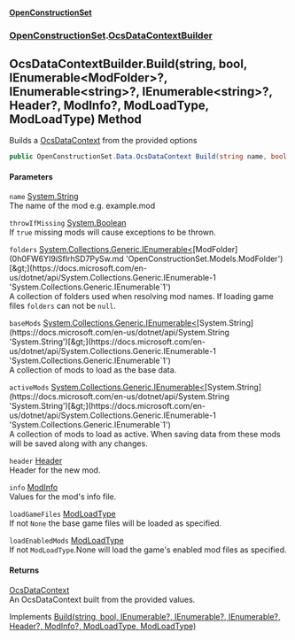#### [OpenConstructionSet](index.md 'index')
### [OpenConstructionSet](index.md#OpenConstructionSet 'OpenConstructionSet').[OcsDataContextBuilder](U44ADOjq83qr6ihsRA01VQ.md 'OpenConstructionSet.OcsDataContextBuilder')
## OcsDataContextBuilder.Build(string, bool, IEnumerable&lt;ModFolder&gt;?, IEnumerable&lt;string&gt;?, IEnumerable&lt;string&gt;?, Header?, ModInfo?, ModLoadType, ModLoadType) Method
Builds a [OcsDataContext](3CnFB+gVLALvXc7mqWGM8Q.md 'OpenConstructionSet.Data.OcsDataContext') from the provided options  
```csharp
public OpenConstructionSet.Data.OcsDataContext Build(string name, bool throwIfMissing=true, System.Collections.Generic.IEnumerable<OpenConstructionSet.Models.ModFolder>? folders=null, System.Collections.Generic.IEnumerable<string>? baseMods=null, System.Collections.Generic.IEnumerable<string>? activeMods=null, OpenConstructionSet.Models.Header? header=null, OpenConstructionSet.Models.ModInfo? info=null, OpenConstructionSet.Models.ModLoadType loadGameFiles=OpenConstructionSet.Models.ModLoadType.None, OpenConstructionSet.Models.ModLoadType loadEnabledMods=OpenConstructionSet.Models.ModLoadType.None);
```
#### Parameters
<a name='OpenConstructionSet_OcsDataContextBuilder_Build(string_bool_System_Collections_Generic_IEnumerable_OpenConstructionSet_Models_ModFolder___System_Collections_Generic_IEnumerable_string___System_Collections_Generic_IEnumerable_string___OpenConstructionSet_Models_Header__OpenConstructionSet_Models_ModInfo__OpenConstructionSet_Models_ModLoadType_OpenConstructionSet_Models_ModLoadType)_name'></a>
`name` [System.String](https://docs.microsoft.com/en-us/dotnet/api/System.String 'System.String')  
The name of the mod e.g. example.mod
  
<a name='OpenConstructionSet_OcsDataContextBuilder_Build(string_bool_System_Collections_Generic_IEnumerable_OpenConstructionSet_Models_ModFolder___System_Collections_Generic_IEnumerable_string___System_Collections_Generic_IEnumerable_string___OpenConstructionSet_Models_Header__OpenConstructionSet_Models_ModInfo__OpenConstructionSet_Models_ModLoadType_OpenConstructionSet_Models_ModLoadType)_throwIfMissing'></a>
`throwIfMissing` [System.Boolean](https://docs.microsoft.com/en-us/dotnet/api/System.Boolean 'System.Boolean')  
If `true` missing mods will cause exceptions to be thrown.
  
<a name='OpenConstructionSet_OcsDataContextBuilder_Build(string_bool_System_Collections_Generic_IEnumerable_OpenConstructionSet_Models_ModFolder___System_Collections_Generic_IEnumerable_string___System_Collections_Generic_IEnumerable_string___OpenConstructionSet_Models_Header__OpenConstructionSet_Models_ModInfo__OpenConstructionSet_Models_ModLoadType_OpenConstructionSet_Models_ModLoadType)_folders'></a>
`folders` [System.Collections.Generic.IEnumerable&lt;](https://docs.microsoft.com/en-us/dotnet/api/System.Collections.Generic.IEnumerable-1 'System.Collections.Generic.IEnumerable`1')[ModFolder](0h0FW6YI9iSflrhSD7PySw.md 'OpenConstructionSet.Models.ModFolder')[&gt;](https://docs.microsoft.com/en-us/dotnet/api/System.Collections.Generic.IEnumerable-1 'System.Collections.Generic.IEnumerable`1')  
A collection of folders used when resolving mod names. If loading game files `folders` can not be `null`.
  
<a name='OpenConstructionSet_OcsDataContextBuilder_Build(string_bool_System_Collections_Generic_IEnumerable_OpenConstructionSet_Models_ModFolder___System_Collections_Generic_IEnumerable_string___System_Collections_Generic_IEnumerable_string___OpenConstructionSet_Models_Header__OpenConstructionSet_Models_ModInfo__OpenConstructionSet_Models_ModLoadType_OpenConstructionSet_Models_ModLoadType)_baseMods'></a>
`baseMods` [System.Collections.Generic.IEnumerable&lt;](https://docs.microsoft.com/en-us/dotnet/api/System.Collections.Generic.IEnumerable-1 'System.Collections.Generic.IEnumerable`1')[System.String](https://docs.microsoft.com/en-us/dotnet/api/System.String 'System.String')[&gt;](https://docs.microsoft.com/en-us/dotnet/api/System.Collections.Generic.IEnumerable-1 'System.Collections.Generic.IEnumerable`1')  
A collection of mods to load as the base data.
  
<a name='OpenConstructionSet_OcsDataContextBuilder_Build(string_bool_System_Collections_Generic_IEnumerable_OpenConstructionSet_Models_ModFolder___System_Collections_Generic_IEnumerable_string___System_Collections_Generic_IEnumerable_string___OpenConstructionSet_Models_Header__OpenConstructionSet_Models_ModInfo__OpenConstructionSet_Models_ModLoadType_OpenConstructionSet_Models_ModLoadType)_activeMods'></a>
`activeMods` [System.Collections.Generic.IEnumerable&lt;](https://docs.microsoft.com/en-us/dotnet/api/System.Collections.Generic.IEnumerable-1 'System.Collections.Generic.IEnumerable`1')[System.String](https://docs.microsoft.com/en-us/dotnet/api/System.String 'System.String')[&gt;](https://docs.microsoft.com/en-us/dotnet/api/System.Collections.Generic.IEnumerable-1 'System.Collections.Generic.IEnumerable`1')  
A collection of mods to load as active. When saving data from these mods will be saved along with any changes.
  
<a name='OpenConstructionSet_OcsDataContextBuilder_Build(string_bool_System_Collections_Generic_IEnumerable_OpenConstructionSet_Models_ModFolder___System_Collections_Generic_IEnumerable_string___System_Collections_Generic_IEnumerable_string___OpenConstructionSet_Models_Header__OpenConstructionSet_Models_ModInfo__OpenConstructionSet_Models_ModLoadType_OpenConstructionSet_Models_ModLoadType)_header'></a>
`header` [Header](bjExWrZuBlRDCiIUljjMrA.md 'OpenConstructionSet.Models.Header')  
Header for the new mod.
  
<a name='OpenConstructionSet_OcsDataContextBuilder_Build(string_bool_System_Collections_Generic_IEnumerable_OpenConstructionSet_Models_ModFolder___System_Collections_Generic_IEnumerable_string___System_Collections_Generic_IEnumerable_string___OpenConstructionSet_Models_Header__OpenConstructionSet_Models_ModInfo__OpenConstructionSet_Models_ModLoadType_OpenConstructionSet_Models_ModLoadType)_info'></a>
`info` [ModInfo](h0vCAhsmAC6iWOaLYw25cg.md 'OpenConstructionSet.Models.ModInfo')  
Values for the mod's info file.
  
<a name='OpenConstructionSet_OcsDataContextBuilder_Build(string_bool_System_Collections_Generic_IEnumerable_OpenConstructionSet_Models_ModFolder___System_Collections_Generic_IEnumerable_string___System_Collections_Generic_IEnumerable_string___OpenConstructionSet_Models_Header__OpenConstructionSet_Models_ModInfo__OpenConstructionSet_Models_ModLoadType_OpenConstructionSet_Models_ModLoadType)_loadGameFiles'></a>
`loadGameFiles` [ModLoadType](A5j7r8wm6GxqIgX_lVyVRQ.md 'OpenConstructionSet.Models.ModLoadType')  
If not `None` the base game files will be loaded as specified.
  
<a name='OpenConstructionSet_OcsDataContextBuilder_Build(string_bool_System_Collections_Generic_IEnumerable_OpenConstructionSet_Models_ModFolder___System_Collections_Generic_IEnumerable_string___System_Collections_Generic_IEnumerable_string___OpenConstructionSet_Models_Header__OpenConstructionSet_Models_ModInfo__OpenConstructionSet_Models_ModLoadType_OpenConstructionSet_Models_ModLoadType)_loadEnabledMods'></a>
`loadEnabledMods` [ModLoadType](A5j7r8wm6GxqIgX_lVyVRQ.md 'OpenConstructionSet.Models.ModLoadType')  
If not `ModLoadType`.None will load the game's enabled mod files as specified.
  
#### Returns
[OcsDataContext](3CnFB+gVLALvXc7mqWGM8Q.md 'OpenConstructionSet.Data.OcsDataContext')  
An OcsDataContext built from the provided values.

Implements [Build(string, bool, IEnumerable<ModFolder>?, IEnumerable<string>?, IEnumerable<string>?, Header?, ModInfo?, ModLoadType, ModLoadType)](3YkeOgEmNPN2a+h6muFffQ.md 'OpenConstructionSet.Data.IOcsDataContextBuilder.Build(string, bool, System.Collections.Generic.IEnumerable&lt;OpenConstructionSet.Models.ModFolder&gt;?, System.Collections.Generic.IEnumerable&lt;string&gt;?, System.Collections.Generic.IEnumerable&lt;string&gt;?, OpenConstructionSet.Models.Header?, OpenConstructionSet.Models.ModInfo?, OpenConstructionSet.Models.ModLoadType, OpenConstructionSet.Models.ModLoadType)')  
